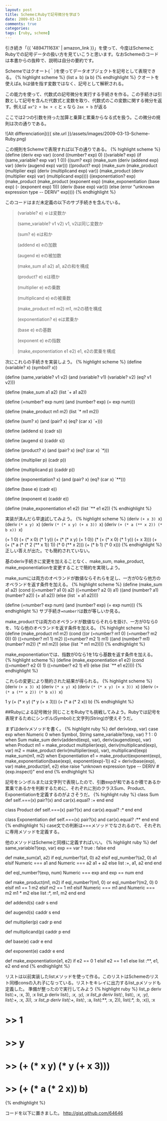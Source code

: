 ```yaml
---
layout: post
title: SchemeとRubyで記号微分を学ぼう
date: 2009-03-13
comments: true
categories:
tags: [ruby, scheme]
---
```



引き続き「{{ '489471163X' | amazon_link }}」を使って、今度はSchemeとRubyでの記号データの扱い方を見ていこうと思います。なおSchemeのコードは本書からの抜粋で、説明は自分の要約です。

Schemeではクオート(｀)を使ってデータオブジェクトを記号として表現できる。
{% highlight scheme %}
 (list `a `b)
 (a b)
{% endhighlight %}
クオートを使えばa, bは値を指す変数ではなく、記号として解釈される。

この能力を使って、代数式の記号微分を実行する手続きを作る。この手続きは引数として記号を含んだ代数式と変数を取り、代数式のこの変数に関する微分を返す。例えば `ax^2 + bx + c` と `x` なら `2ax + b` が返る

ここでは2つの引数を持った加算と乗算と累乗からなる式を扱う。この微分の規則は次の通りである。
 
![Alt differenciation]({{ site.url }}/assets/images/2009-03-13-Scheme-Ruby.png)

この規則をSchemeで表現すれば以下の通りである。
{% highlight scheme %}
 (define (deriv exp var)
    (cond ((number? exp) 0)
         ((variable? exp)
          (if (same_variable? exp var) 1 0))
         ((sum? exp)
          (make_sum (deriv (addend exp) var)
                  (deriv (augend exp) var)))
         ((product? exp)
          (make_sum
             (make_product (multiplier exp)
                        (deriv (multiplicand exp) var))
             (make_product (deriv (multiplier exp) var)
                        (multiplicand exp))))
         ((exponentiation? exp)
          (make_product
             (make_product (exponent exp)
                        (make_exponentiation (base exp)
                                        (- (exponent exp) 1)))
             (deriv (base exp) var)))
         (else
          (error "unknown expression type -- DERIV" exp))))
{% endhighlight %}

このコードはまだ未定義の以下のサブ手続きを含んでいる。

> (variable? e)  ｅは変数か
>
> (same_variable? v1 v2)  v1, v2は同じ変数か
>
> (sum? e)  eは和か
>
> (addend e)  eの加数
>
> (augend e)  eの被加数
>
> (make_sum a1 a2)  a1, a2の和を構成
>
> (product? e)  eは積か
>
> (multiplier e)  eの乗数
>
> (multiplicand e)  eの被乗数
>
> (make_product m1 m2)  m1, m2の積を構成
>
> (exponentiation? e)  eは累乗か
>
> (base e)  eの基数
>
> (exponent e)  eの指数
>
> (make_exponentiation e1 e2)  e1, e2の累乗を構成


次にこれらの手続きを実装しよう。
{% highlight scheme %}
 (define (variable? x) (symbol? x))
 
 (define (same_variable? v1 v2)
    (and (variable? v1) (variable? v2) (eq? v1 v2)))
 
 (define (make_sum a1 a2) (list `+ a1 a2))
 
 (define (=number? exp num)
    (and (number? exp) (= exp num)))
 
 (define (make_product m1 m2) (list `* m1 m2))
 
 (define (sum? x)
    (and (pair? x) (eq? (car x) `+)))
    
 (define (addend s) (cadr s))
 
 (define (augend s) (caddr s))
 
 (define (product? x)
    (and (pair? x) (eq? (car x) `*)))
    
 (define (multiplier p) (cadr p))
 
 (define (multiplicand p) (caddr p))
 
 (define (exponentiation? x)
    (and (pair? x) (eq? (car x) `**)))
    
 (define (base e) (cadr e))
 
 (define (exponent e) (caddr e))
 
 (define (make_exponentiation e1 e2) (list `** e1 e2))
{% endhighlight %}

実装が済んだら早速試してみよう。
{% highlight scheme %}
 (deriv `(+ x 3) `x)
 (deriv `(* x y) `x)
 (deriv `(* (* x y) (+ x 3)) `x)
 (deriv `(+ (* a (** x 2)) (* b x)) `x)
 
 (+ 1 0)
 (+ (* x 0) (* 1 y))
 (+ (* (* x y) (+ 1 0)) (* (+ (* x 0) (* 1 y)) (+ x 3)))
 (+ (+ (* a (* (* 2 (** x 1)) 1)) (* 0 (** x 2))) (+ (* b 1) (* 0 x)))
{% endhighlight %}
正しい答えが出た。でも簡約されていない。

基のderiv手続きに変更を加えることなく、make_sum, make_product, make_exponentiationを変更することで簡約を実現しよう。

make_sumには両方のオペランドが数値ならそれらを足し、一方が0なら他方のオペランドを返す条件を加える。
{% highlight scheme %}
(define (make_sum a1 a2)
    (cond ((=number? a1 0) a2)
         ((=number? a2 0) a1)
         ((and (number? a1) (number? a2)) (+ a1 a2))
          (else (list `+ a1 a2))))
 
 (define (=number? exp num)
    (and (number? exp) (= exp num)))
{% endhighlight %}
サブ手続き`=number?`は数が等しいか見る。

make_productでは両方のオペランドが数値ならそれらを掛け、一方が0なら0を、1なら他のオペランドを返す条件を加える。
{% highlight scheme %}
 (define (make_product m1 m2)
    (cond ((or (=number? m1 0) (=number? m2 0)) 0)
         ((=number? m1 1) m2)
         ((=number? m2 1) m1)
         ((and (number? m1) (number? m2)) (* m1 m2))
         (else (list `* m1 m2))))
{% endhighlight %}

make_exponentiationでは、指数が0なら1を1なら基数を返す条件を加える。
{% highlight scheme %}
 (define (make_exponentiation e1 e2)
    (cond ((=number? e2 0) 1)
         ((=number? e2 1) e1)
         (else (list `** e1 e2))))
{% endhighlight %}

これらの変更により簡約された結果が得られる。
{% highlight scheme %}
 (deriv `(+ x 3) `x)
 (deriv `(* x y) `x)
 (deriv `(* (* x y) (+ x 3)) `x)
 (deriv `(+ (* a (** x 2)) (* b x)) `x)
 
 1
 y
 (+ (* x y) (* y (+ x 3)))
 (+ (* a (* 2 x)) b)
{% endhighlight %}

##Rubyによる記号微分
同じことをRubyでも挑戦してみよう。Rubyでは記号を表現するためにシンボル(Symbol)と文字列(String)が使えそうだ。

まずはderivメソッドを書く。
{% highlight ruby %}
 def deriv(exp, var)
   case exp
   when Numeric
     0
   when Symbol, String
     same_variable?(exp, var) ? 1 : 0
   when Sum
     make_sum deriv(addend(exp), var), deriv(augend(exp), var)
   when Product
     m1 = make_product multiplier(exp), deriv(multiplicand(exp), var)
     m2 = make_product deriv(multiplier(exp), var), multiplicand(exp)
     make_sum(m1, m2)
   when Exponentiation
     e1 = make_product(exponent(exp), make_exponentiation(base(exp), exponent(exp)-1))
     e2 = deriv(base(exp), var)
     make_product(e1, e2)
   else
     raise "unknown expression type -- DERIV #{exp.inspect}"
   end
 end
{% endhighlight %}

記号をシンボルまたは文字列で表現したので、引数expが和であるか積であるか累乗であるかを判断するために、それぞれに別のクラスSum、Product、Exponentiationを定義するのがよさそうだ。
{% highlight ruby %}
 class Sum
   def self.===(x)
     pair?(x) and car(x).equal? :+
   end
 end
 
 class Product
   def self.===(x)
     pair?(x) and car(x).equal? :*
   end
 end
 
 class Exponentiation
   def self.===(x)
     pair?(x) and car(x).equal? :**
   end
 end
{% endhighlight %}
case文での判断は===メソッドでなされるので、それぞれに専用メソッドを定義する。

他のメソッドはSchemeと同様に定義すればいい。
{% highlight ruby %}
 def same_variable?(exp, var)
   exp == var ? true : false
 end
 
 def make_sum(a1, a2)
   if eql_number?(a1, 0)
     a2
   elsif eql_number?(a2, 0)
     a1
   elsif Numeric === a1 and Numeric === a2
     a1 + a2
   else
     list :+, a1, a2
   end
 end
 
 def eql_number?(exp, num)
   Numeric === exp and exp == num
 end
 
 def make_product(m1, m2)
   if eql_number?(m1, 0) or eql_number?(m2, 0)
     0
   elsif m1 == 1
     m2
   elsif m2 == 1
     m1
   elsif Numeric === m1 and Numeric === m2
     m1 * m2
   else
     list :*, m1, m2
   end
 end
 
 def addend(s)
   cadr s
 end
 
 def augend(s)
   caddr s
 end
 
 def multiplier(p)
   cadr p
 end
 
 def multiplicand(p)
   caddr p
 end
 
 def base(e)
   cadr e
 end
 
 def exponent(e)
   caddr e
 end
 
 def make_exponentiation(e1, e2)
   if e2 == 0
     1
   elsif e2 == 1
     e1
   else
     list :**, e1, e2
   end
 end
{% endhighlight %}

リストは以前実装したlistメソッドを使って作る。このリストはSchemeのリスト同様consの入れ子になっている。リストをキレイに出力するlist_pメソッドも定義した。
準備が整ったので実行してみよう
{% highlight ruby %}
 list_p deriv list(:+, :x, 3), :x
 list_p deriv list(:*, :x, :y), :x
 list_p deriv list(:*, list(:*, :x, :y), list(:+, :x, 3)), :x
 list_p deriv list(:+, list(:*, :a, list(:**, :x, 2)), list(:*, :b, :x)), :x
 
 # >> 1
 # >> y
 # >> (+ (* x y) (* y (+ x 3)))
 # >> (+ (* a (* 2 x)) b)
{% endhighlight %}

コードを以下に置きました。
http://gist.github.com/64646

